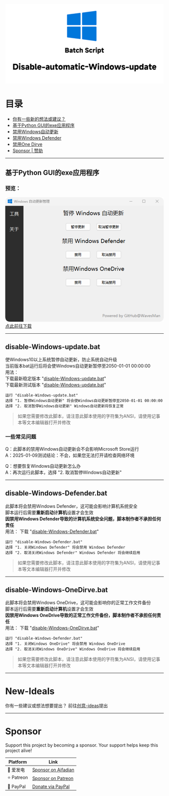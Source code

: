 ![disable-Windows-update](https://raw.githubusercontent.com/WavesMan/Disable-automatic-Windows-update/refs/heads/main/disable-Windows-update.png)

# 目录
- [你有一些新的想法或建议？](https://github.com/WavesMan/Disable-automatic-Windows-update?tab=readme-ov-file#new-ideals)
- [基于Python GUI的exe应用程序](https://github.com/WavesMan/Disable-automatic-Windows-update?tab=readme-ov-file#基于Python-GUI的exe应用程序)
- [禁用Windows自动更新](https://github.com/WavesMan/Disable-automatic-Windows-update?tab=readme-ov-file#disable-Windows-updatebat)
- [禁用Windows Defender](https://github.com/WavesMan/Disable-automatic-Windows-update?tab=readme-ov-file#disable-Windows-Defenderbat)
- [禁用One Dirve](https://github.com/WavesMan/Disable-automatic-Windows-update?tab=readme-ov-file#disable-Windows-OneDirvebat)
- [Sponsor | 赞助](https://github.com/WavesMan/Disable-automatic-Windows-update?tab=readme-ov-file#Sponsor)

---
## 基于Python GUI的exe应用程序
### 预览：
![Windows自动更新管理](https://github.com/WavesMan/Disable-automatic-Windows-update/blob/main/src/preview.png?raw=true)
<br>[点此前往下载](https://github.com/WavesMan/Disable-automatic-Windows-update/releases/tag/EXE-v1.7)

---
## disable-Windows-update.bat

使Windows10以上系统暂停自动更新，防止系统自动升级
<br>当前版本bat运行后将会使Windows自动更新暂停至2050-01-01 00:00:00
<br>用法：
<br>下载最新稳定版本 "[disable-Windows-update.bat](https://github.com/WavesMan/Disable-automatic-Windows-update/releases/tag/v1.0)"
<br>下载最新测试版本 "[disable-Windows-update.bat](https://github.com/WavesMan/Disable-automatic-Windows-update/releases/tag/v1.1)"
```
运行 "disable-Windows-update.bat"
选择 "1. 暂停Windows自动更新" 将会使Windows自动更新暂停至2050-01-01 00:00:00
选择 "2. 取消暂停Windows自动更新" Windows自动更新将恢复正常
```
> 如果您需要修改此脚本，请注意此脚本使用的字符集为ANSI，请使用记事本等文本编辑器打开并修改

### 一些常见问题
<p>Q：此脚本的禁用Windows自动更新会不会影响Microsoft Store运行
<br>A：2025-01-09测试结论：不会，如果您无法打开请检查网络环境
<p>Q：想要恢复Windows自动更新怎么办
<br>A：再次运行此脚本，选择 "2. 取消暂停Windows自动更新"


---
## disable-Windows-Defender.bat

此脚本将会禁用Windows Defender，这可能会影响计算机系统安全
<br>脚本运行后需要**重新启动计算机**设置才会生效
<br>**因禁用Windows Defender导致的计算机系统安全问题，脚本制作者不承担任何责任**
<br>用法：
下载 "[disable-Windows-Defender.bat](https://github.com/WavesMan/Disable-automatic-Windows-update/releases/v1.1)"
```
运行 "disable-Windows-Defender.bat"
选择 "1. 关闭Windows Defender" 将会禁用 Windows Defender
选择 "2. 取消关闭Windows Defender" Windows Defender 将会继续启用
```
> 如果您需要修改此脚本，请注意此脚本使用的字符集为ANSI，请使用记事本等文本编辑器打开并修改


---
## disable-Windows-OneDirve.bat

此脚本将会禁用Windows OneDrive，这可能会影响你的正常工作文件备份
<br>脚本运行后需要**重新启动计算机**设置才会生效
<br>**因禁用Windows OneDrive导致的正常工作文件备份，脚本制作者不承担任何责任**
<br>用法：
下载 "[disable-Windows-OneDirve.bat](https://github.com/WavesMan/Disable-automatic-Windows-update/releases/v1.1)"
```
运行 "disable-Windows-Defender.bat"
选择 "1. 关闭Windows OneDrive" 将会禁用 Windows OneDrive
选择 "2. 取消关闭Windows OneDrive" Windows OneDrive 将会继续启用
```
> 如果您需要修改此脚本，请注意此脚本使用的字符集为ANSI，请使用记事本等文本编辑器打开并修改



---
# New-Ideals
你有一些建议或想法想要提出？
前往[创意-ideas](https://github.com/WavesMan/Disable-automatic-Windows-update/discussions/categories/%E5%88%9B%E6%84%8F-ideas)提出


---
# Sponsor

Support this project by becoming a sponsor. Your support helps keep this project alive!

| Platform       | Link                                                                 |
|----------------|---------------------------------------------------------------------|
| 💖 爱发电       | [Sponsor on Aifadian](https://afdian.net/a/wavesman)           |
| ⭐ Patreon     | [Sponsor on Patreon](https://patreon.com/Waves_Man)      |
| 🌟 PayPal      | [Donate via PayPal](https://paypal.me/wavesman)                |
